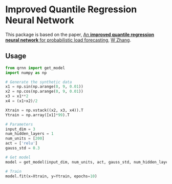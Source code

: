 # Improved Quantile Regression Neural Network

This package is based on the paper, [An **improved quantile regression neural network** for probabilistic load forecasting](https://ieeexplore.ieee.org/abstract/document/8419220/), [W Zhang](https://scholar.google.com/citations?user=aanT6TIAAAAJ&hl=en&oi=sra).

## Usage

```python
from qrnn import get_model
import numpy as np

# Generate the synthetic data
x1 = np.sin(np.arange(0, 9, 0.01))
x2 = np.cos(np.arange(0, 9, 0.01))
x3 = x1**2
x4 = (x1+x2)/2

Xtrain = np.vstack((x2, x3, x4)).T
Ytrain = np.array([x1]*99).T

# Parameters
input_dim = 3
num_hidden_layers = 1
num_units = [200]
act = ['relu']
gauss_std = 0.3

# Get model
model = get_model(input_dim, num_units, act, gauss_std, num_hidden_layers)

# Train
model.fit(x=Xtrain, y=Ytrain, epochs=10)
```
